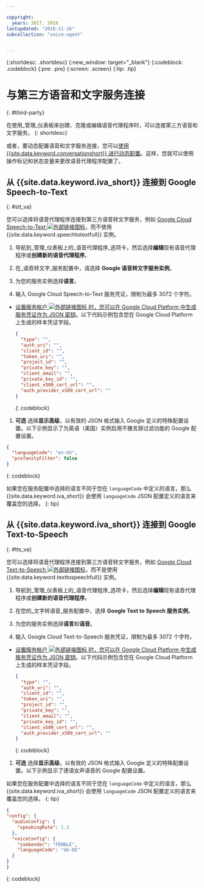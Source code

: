 ```yaml
---

copyright:
  years: 2017, 2018
lastupdated: "2018-11-16"
subcollection: "voice-agent"


---
```


{:shortdesc: .shortdesc}
{:new_window: target="_blank"}
{:codeblock: .codeblock}
{:pre: .pre}
{:screen: .screen}
{:tip: .tip}


# 与第三方语音和文字服务连接
{: #third-party}

在使用_管理_仪表板来创建、克隆或编辑语音代理程序时，可以连接第三方语音和文字服务。
{: shortdesc}

或者，要动态配置语音和文字服务连接，您可以[使用 {{site.data.keyword.conversationshort}} 进行动态配置](/docs/services/voice-agent?topic=voice-agent-dynamic-donfig)。这样，您就可以使用操作标记和状态变量来更改语音代理程序配置了。

## 从 {{site.data.keyword.iva_short}} 连接到 Google Speech-to-Text
{: #stt_va}

您可以选择将语音代理程序连接到第三方语音转文字服务，例如 [Google Cloud Speech-to-Text ![外部链接图标](../../icons/launch-glyph.svg "外部链接图标")](https://cloud.google.com/speech-to-text/)，而不使用 {{site.data.keyword.speechtotextfull}} 实例。

1. 导航到_管理_仪表板上的_语音代理程序_选项卡，然后选择**编辑**现有语音代理程序或**创建新的语音代理程序**。

1. 在_语音转文字_服务配置中，请选择 **Google 语音转文字服务实例**。

1. 为您的服务实例选择**语言**。

1. 输入 Google Cloud Speech-to-Text 服务凭证，限制为最多 3072 个字符。
  * [设置服务帐户 ![外部链接图标](../../icons/launch-glyph.svg "外部链接图标") 时，您可以在 Google Cloud Platform 中生成服务凭证作为 JSON 密钥](https://cloud.google.com/video-intelligence/docs/common/auth#set_up_a_service_account)。以下代码示例包含您在 Google Cloud Platform 上生成的样本凭证字段。

    ```json
    {
      "type": "",
      "auth_uri": "",
      "client_id": "",
      "token_uri": "",
      "project_id": "",
      "private_key": "",
      "client_email": "",
      "private_key_id": "",
      "client_x509_cert_url": "",
      "auth_provider_x509_cert_url": ""
    }
    ```
    {: codeblock}

1. **可选** 选择**显示高级**，以有效的 JSON 格式输入 Google 定义的特殊配置设置。以下示例显示了为英语（美国）实例启用不雅言辞过滤功能的 Google 配置设置。
  ```json
  {
    "languageCode": "en-US",
    "profanityFilter": false
  }
  ```
  {: codeblock}

  如果您在服务配置中选择的语言不同于您在 `languageCode` 中定义的语言，那么 {{site.data.keyword.iva_short}} 会使用 `languageCode` JSON 配置定义的语言来覆盖您的选择。
  {: tip}

## 从 {{site.data.keyword.iva_short}} 连接到 Google Text-to-Speech
{: #tts_va}

您可以选择将语音代理程序连接到第三方语音转文字服务，例如 [Google Cloud Text-to-Speech ![外部链接图标](../../icons/launch-glyph.svg "外部链接图标")](https://cloud.google.com/text-to-speech/)，而不是使用 {{site.data.keyword.texttospeechfull}} 实例。

1. 导航到_管理_仪表板上的_语音代理程序_选项卡，然后选择**编辑**现有语音代理程序或**创建新的语音代理程序**。

1. 在您的_文字转语音_服务配置中，选择 **Google Text to Speech 服务实例**。

1. 为您的服务实例选择**语言**和**语音**。

1. 输入 Google Cloud Text-to-Speech 服务凭证，限制为最多 3072 个字符。
  * [设置服务帐户 ![外部链接图标](../../icons/launch-glyph.svg "外部链接图标") 时，您可以在 Google Cloud Platform 中生成服务凭证作为 JSON 密钥](https://cloud.google.com/video-intelligence/docs/common/auth#set_up_a_service_account)。以下代码示例包含您在 Google Cloud Platform 上生成的样本凭证字段。

    ```json
    {
      "type": "",
      "auth_uri": "",
      "client_id": "",
      "token_uri": "",
      "project_id": "",
      "private_key": "",
      "client_email": "",
      "private_key_id": "",
      "client_x509_cert_url": "",
      "auth_provider_x509_cert_url": ""
    }
    ```
    {: codeblock}

1. **可选** 选择**显示高级**，以有效的 JSON 格式输入 Google 定义的特殊配置设置。以下示例显示了德语女声语音的 Google 配置设置。

  如果您在服务配置中选择的语言不同于您在 `languageCode` 中定义的语言，那么 {{site.data.keyword.iva_short}} 会使用 `languageCode` JSON 配置定义的语言来覆盖您的选择。
  {: tip}

  ```json
  {
  "config": {
    "audioConfig": {
      "speakingRate": 1.3
    },
    "voiceConfig": {
      "ssmGender": "FEMALE",
      "languageCode": "de-DE"
    }
  }
  }
  ```
  {: codeblock}
